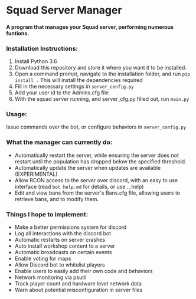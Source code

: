 # Squad Server Manager
#### A program that manages your Squad server, performing numerous funtions.

### Installation Instructions:
1. Install Python 3.6
2. Download this repository and store it where you want it to be installed.
3. Open a command prompt, navigate to the installation folder, and run `pip install .` This will install the dependencies required
4. Fill in the necessary settings in `server_config.py`
5. Add your user id to the Admins.cfg file
6. With the squad server running, and server_cfg.py filled out, run `main.py`

### Usage:
Issue commands over the bot, or configure behaviors in `server_config.py`

### What the manager can currently do:
+ Automatically restart the server, while ensuring the server does not restart until the population has dropped below the specified threshold.
+ Automatically update the server when updates are available (EXPERIMENTAL)
+ Allow RCON access to the server over discord, with an easy to use interface (read `bot help.md` for details, or use ...help)
+ Edit and view bans from the server's Bans.cfg file, allowing users to retrieve bans, and to modify them.

### Things I hope to implement:
 + Make a better permissions system for discord
 + Log all interactions with the discord bot
 + Automatic restarts on server crashes
 + Auto install workshop content to a server
 + Automatic broadcasts on certain events
 + Enable voting for maps
 + Allow Discord bot to whitelist players
 + Enable users to easily add their own code and behaviors
 + Network monitoring via psutil
 + Track player count and hardware level network data
 + Warn about potential misconfiguration in server files
